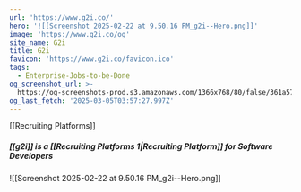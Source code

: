 ```yaml
---
url: 'https://www.g2i.co/'
hero: '![[Screenshot 2025-02-22 at 9.50.16 PM_g2i--Hero.png]]'
image: 'https://www.g2i.co/og'
site_name: G2i
title: G2i
favicon: 'https://www.g2i.co/favicon.ico'
tags:
  - Enterprise-Jobs-to-be-Done
og_screenshot_url: >-
  https://og-screenshots-prod.s3.amazonaws.com/1366x768/80/false/361a5787b8729489800c009c5d26b986759483cdb9c75f6cf952bbad82d2289e.jpeg
og_last_fetch: '2025-03-05T03:57:27.997Z'
---
```

[[Recruiting Platforms]]

##### [[g2i]] is a [[Recruiting Platforms 1|Recruiting Platform]] for Software Developers
![[Screenshot 2025-02-22 at 9.50.16 PM_g2i--Hero.png]]
